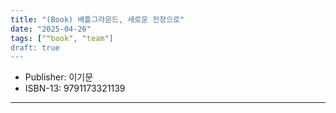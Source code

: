 ```yaml
---
title: "(Book) 배틀그라운드, 새로운 전장으로"
date: "2025-04-26"
tags: [""book", "team"]
draft: true
---
```


- Publisher: 이기문
- ISBN-13: 9791173321139

---
